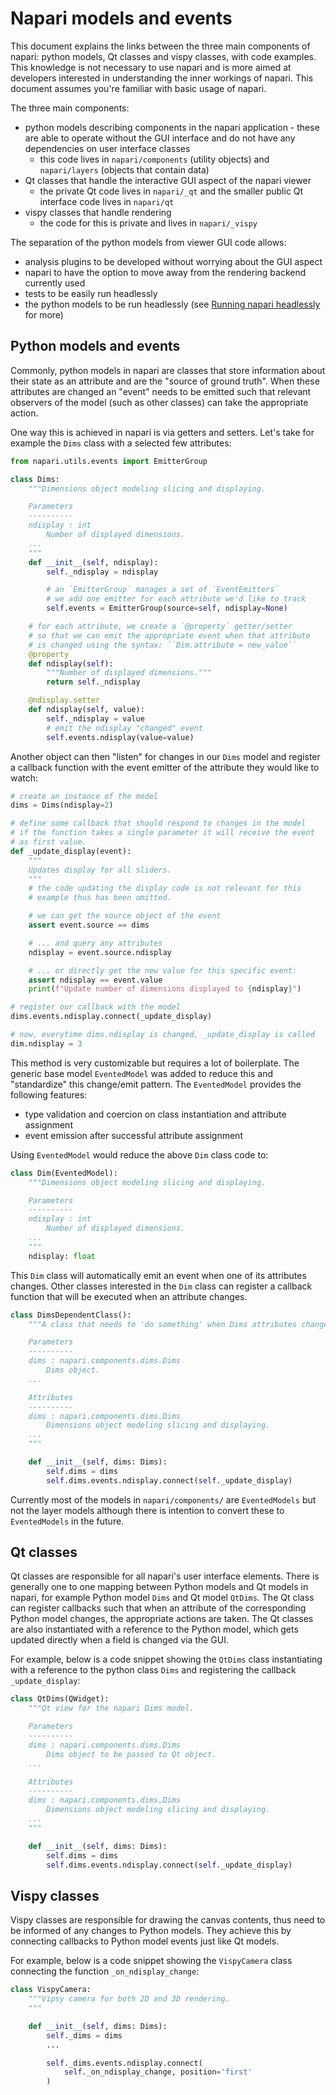 # Napari models and events

This document explains the links between the three main components of napari:
python models, Qt classes and vispy classes, with code examples. This knowledge
is not necessary to use napari and is more aimed at developers interested in
understanding the inner workings of napari. This document assumes you're
familiar with basic usage of napari.

The three main components:

* python models describing components in the napari application - these are able
  to operate without the GUI interface and do not have any dependencies on user
  interface classes
    * this code lives in `napari/components` (utility objects) and
     `napari/layers` (objects that contain data)
* Qt classes that handle the interactive GUI aspect of the napari viewer
    * the private Qt code lives in `napari/_qt` and the smaller public Qt
      interface code lives in `napari/qt`
* vispy classes that handle rendering
    * the code for this is private and lives in `napari/_vispy`

The separation of the python models from viewer GUI code allows:

* analysis plugins to be developed without worrying about the GUI
  aspect
* napari to have the option to move away from the rendering backend currently
  used
* tests to be easily run headlessly
* the python models to be run headlessly (see
  [Running napari headlessly](../howtos/headless) for more)

## Python models and events

Commonly, python models in napari are classes that store information about their
state as an attribute and are the "source of ground truth". When these
attributes are changed an "event" needs to be emitted such that relevant
observers of the model (such as other classes) can take the appropriate
action.

One way this is achieved in napari is via getters and setters. Let's take
for example the `Dims` class with a selected few attributes:

```python
from napari.utils.events import EmitterGroup

class Dims:
    """Dimensions object modeling slicing and displaying.

    Parameters
    ----------
    ndisplay : int
        Number of displayed dimensions.
    ...
    """
    def __init__(self, ndisplay):
        self._ndisplay = ndisplay

        # an `EmitterGroup` manages a set of `EventEmitters`
        # we add one emitter for each attribute we'd like to track
        self.events = EmitterGroup(source=self, ndisplay=None)

    # for each attribute, we create a `@property` getter/setter
    # so that we can emit the appropriate event when that attribute
    # is changed using the syntax: ``Dim.attribute = new_value``
    @property
    def ndisplay(self):
        """Number of displayed dimensions."""
        return self._ndisplay

    @ndisplay.setter
    def ndisplay(self, value):
        self._ndisplay = value
        # emit the ndisplay "changed" event
        self.events.ndisplay(value=value)
```

Another object can then "listen" for changes in our `Dims` model and register
a callback function with the event emitter of the attribute they would like
to watch:

```python
# create an instance of the model
dims = Dims(ndisplay=2)

# define some callback that should respond to changes in the model
# if the function takes a single parameter it will receive the event
# as first value.
def _update_display(event):
    """
    Updates display for all sliders.
    """
    # the code updating the display code is not relevant for this
    # example thus has been omitted.

    # we can get the source object of the event
    assert event.source == dims

    # ... and query any attributes
    ndisplay = event.source.ndisplay

    # ... or directly get the new value for this specific event:
    assert ndisplay == event.value
    print(f"Update number of dimensions displayed to {ndisplay}")

# register our callback with the model
dims.events.ndisplay.connect(_update_display)

# now, everytime dims.ndisplay is changed, _update_display is called
dim.ndisplay = 3
```

This method is very customizable but requires a lot of boilerplate. The
generic base model `EventedModel` was added to reduce this and
"standardize" this change/emit pattern. The `EventedModel` provides the
following features:

* type validation and coercion on class instantiation and attribute assignment
* event emission after successful attribute assignment

Using `EventedModel` would reduce the above `Dim` class code to:

```python
class Dim(EventedModel):
    """Dimensions object modeling slicing and displaying.

    Parameters
    ----------
    ndisplay : int
        Number of displayed dimensions.
    ...
    """
    ndisplay: float
```

This `Dim` class will automatically emit an event when one of its attributes
changes. Other classes interested in the `Dim` class can register a callback
function that will be executed when an attribute changes.

```python
class DimsDependentClass():
    """A class that needs to 'do something' when Dims attributes change.

    Parameters
    ----------
    dims : napari.components.dims.Dims
        Dims object.
    ...

    Attributes
    ----------
    dims : napari.components.dims.Dims
        Dimensions object modeling slicing and displaying.
    ...
    """

    def __init__(self, dims: Dims):
        self.dims = dims
        self.dims.events.ndisplay.connect(self._update_display)
```

Currently most of the models in `napari/components/` are `EventedModels` but
not the layer models although there is intention to convert these to
`EventedModels` in the future.

## Qt classes

Qt classes are responsible for all napari's user interface elements. There is
generally one to one mapping between Python models and Qt models in napari, for
example Python model `Dims` and Qt model `QtDims`.
The Qt class can register callbacks such that when an attribute of the
corresponding Python model changes, the appropriate actions are taken.
The Qt classes are also instantiated with a reference to
the Python model, which gets updated directly when a field is changed via the
GUI.

For example, below is a code snippet showing the `QtDims` class instantiating
with a reference to the python class `Dims` and registering the callback
`_update_display`:

```python
class QtDims(QWidget):
    """Qt view for the napari Dims model.

    Parameters
    ----------
    dims : napari.components.dims.Dims
        Dims object to be passed to Qt object.
    ...

    Attributes
    ----------
    dims : napari.components.dims.Dims
        Dimensions object modeling slicing and displaying.
    ...
    """

    def __init__(self, dims: Dims):
        self.dims = dims
        self.dims.events.ndisplay.connect(self._update_display)
```

## Vispy classes

Vispy classes are responsible for drawing the canvas contents, thus need to be
informed of any changes to Python models. They achieve this by connecting
callbacks to Python model events just like Qt models.

For example, below is a code snippet showing the `VispyCamera` class connecting
the function `_on_ndisplay_change`:

```python
class VispyCamera:
    """Vipsy camera for both 2D and 3D rendering.
    """

    def __init__(self, dims: Dims):
        self._dims = dims
        ...

        self._dims.events.ndisplay.connect(
            self._on_ndisplay_change, position='first'
        )
```
